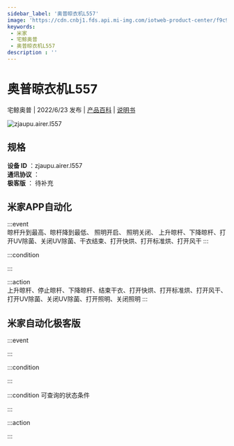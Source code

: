 ```yaml
---
sidebar_label: '奥普晾衣机L557'
image: 'https://cdn.cnbj1.fds.api.mi-img.com/iotweb-product-center/f9c915e079482314db810feeae4ed6f0_1653902622107.png?GalaxyAccessKeyId=AKVGLQWBOVIRQ3XLEW&Expires=9223372036854775807&Signature=5WMYN1Ia+GpnqQbZbBScT3BAHHI='
keywords: 
 - 米家
 - 宅鲸奥普
 - 奥普晾衣机L557
description : ''
---
```

# 奥普晾衣机L557

宅鲸奥普 | 2022/6/23 发布 | [产品百科](https://home.mi.com/webapp/content/baike/product/index.html?model=zjaupu.airer.l557/) | [说明书](https://home.mi.com/views/introduction.html?model=zjaupu.airer.l557&region=cn)

![zjaupu.airer.l557](https://cdn.cnbj1.fds.api.mi-img.com/iotweb-product-center/f9c915e079482314db810feeae4ed6f0_1653902622107.png?GalaxyAccessKeyId=AKVGLQWBOVIRQ3XLEW&Expires=9223372036854775807&Signature=5WMYN1Ia+GpnqQbZbBScT3BAHHI=)

## 规格  
> 
**设备 ID** ：zjaupu.airer.l557  
**通讯协议** ：  
**极客版**  ： 待补充 


## 米家APP自动化  

:::event  
晾杆升到最高、晾杆降到最低、 照明开启、 照明关闭、 上升晾杆、下降晾杆、打开UV除菌、关闭UV除菌、干衣结束、打开快烘、打开标准烘、打开风干
:::

:::condition  

:::

:::action   
上升晾杆、停止晾杆、下降晾杆、结束干衣、打开快烘、打开标准烘、打开风干、打开UV除菌、关闭UV除菌、打开照明、关闭照明
:::

## 米家自动化极客版  

:::event  

:::

:::condition  

:::

:::condition 可查询的状态条件  

:::

:::action  

:::

        
